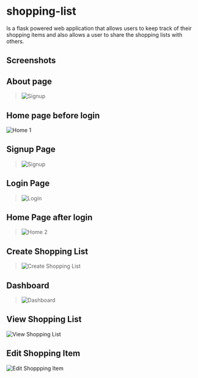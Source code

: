 # shopping-list

Is a flask powered web application that allows users to keep track of their shopping items and also allows a user to 
share the shopping lists with others.

## Screenshots

## About page
> ![Signup](https://github.com/gr1d99/shopping-list/blob/challenge-1/screenshots/0.png)

## Home page before login
![Home 1](https://github.com/gr1d99/shopping-list/blob/challenge-1/screenshots/1.png)

## Signup Page
>![Signup](https://github.com/gr1d99/shopping-list/blob/challenge-1/screenshots/2.png)

## Login Page
> ![Login](https://github.com/gr1d99/shopping-list/blob/challenge-1/screenshots/3.png)

## Home Page after login
> ![Home 2](https://github.com/gr1d99/shopping-list/blob/challenge-1/screenshots/4.png)

## Create Shopping List 
> ![Create Shopping List](https://github.com/gr1d99/shopping-list/blob/challenge-1/screenshots/5.png)

## Dashboard 
> ![Dashboard](https://github.com/gr1d99/shopping-list/blob/challenge-1/screenshots/6.png)

## View Shopping List
![View Shopping List](https://github.com/gr1d99/shopping-list/blob/challenge-1/screenshots/7.png)

## Edit Shopping Item
![Edit Shoppping Item](https://github.com/gr1d99/shopping-list/blob/challenge-1/screenshots/8.png)
